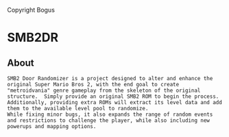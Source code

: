 Copyright Bogus

# SMB2DR

## About
    SMB2 Door Randomizer is a project designed to alter and enhance the original Super Mario Bros 2, with the end goal to create "metroidvania" genre gameplay from the skeleton of the original structure.  Simply provide an original SMB2 ROM to begin the process.  Additionally, providing extra ROMs will extract its level data and add them to the available level pool to randomize. 
    While fixing minor bugs, it also expands the range of random events and restrictions to challenge the player, while also including new powerups and mapping options.
